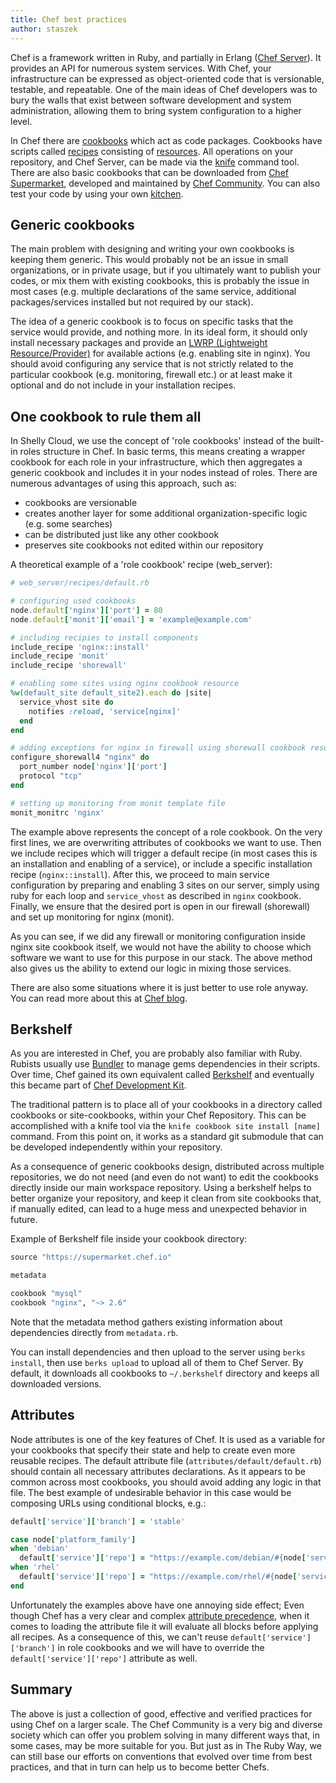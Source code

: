 ```yaml
---
title: Chef best practices
author: staszek
---
```


Chef is a framework written in Ruby, and partially in Erlang ([Chef Server][chef-server]). It provides an API for numerous system services. With Chef, your infrastructure can be expressed as object-oriented code that is versionable, testable, and repeatable. One of the main ideas of Chef developers was to bury the walls that exist between software development and system administration, allowing them to bring system configuration to a higher level.

In Chef there are [cookbooks][cookbooks] which act as code packages. Cookbooks have scripts called [recipes][recipes] consisting of [resources][resources]. All operations on your repository, and Chef Server, can be made via the [knife][knife] command tool. There are also basic cookbooks that can be downloaded from [Chef Supermarket][chef-market], developed and maintained by [Chef Community][chef-community]. You can also test your code by using your own [kitchen][kitchen].

## Generic cookbooks

The main problem with designing and writing your own cookbooks is keeping them generic. This would probably not be an issue in small organizations, or in private usage, but if you ultimately want to publish your codes, or mix them with existing cookbooks, this is probably the issue in most cases (e.g. multiple declarations of the same service, additional packages/services installed but not required by our stack).

The idea of a generic cookbook is to focus on specific tasks that the service would provide, and nothing more. In its ideal form, it should only install necessary packages and provide an [LWRP (Lightweight Resource/Provider)][lwrp] for available actions (e.g. enabling site in nginx). You should avoid configuring any service that is not strictly related to the particular cookbook (e.g. monitoring, firewall etc.) or at least make it optional and do not include in your installation recipes.

## One cookbook to rule them all

In Shelly Cloud, we use the concept of 'role cookbooks' instead of the built-in roles structure in Chef. In basic terms, this means creating a wrapper cookbook for each role in your infrastructure, which then aggregates a generic cookbook and includes it in your nodes instead of roles. There are numerous advantages of using this approach, such as:

* cookbooks are versionable
* creates another layer for some additional organization-specific logic (e.g. some searches)
* can be distributed just like any other cookbook
* preserves site cookbooks not edited within our repository

A theoretical example of a 'role cookbook' recipe (web_server):

```ruby
# web_server/recipes/default.rb

# configuring used cookbooks
node.default['nginx']['port'] = 80
node.default['monit']['email'] = 'example@example.com'

# including recipies to install components
include_recipe 'nginx::install'
include_recipe 'monit'
include_recipe 'shorewall'

# enabling some sites using nginx cookbook resource
%w(default_site default_site2).each do |site|
  service_vhost site do
    notifies :reload, 'service[nginx]'
  end
end

# adding exceptions for nginx in firewall using shorewall cookbook resource
configure_shorewall4 "nginx" do
  port_number node['nginx']['port']
  protocol "tcp"
end

# setting up monitoring from monit template file
monit_monitrc 'nginx'
```

The example above represents the concept of a role cookbook. On the very first lines, we are overwriting attributes of cookbooks we want to use. Then we include recipes which will trigger a default recipe (in most cases this is an installation and enabling of a service), or include a specific installation recipe (`nginx::install`). After this, we proceed to main service configuration by preparing and enabling 3 sites on our server, simply using ruby for each loop and `service_vhost` as described in `nginx` cookbook. Finally, we ensure that the desired port is open in our firewall (shorewall) and set up monitoring for nginx (monit).

As you can see, if we did any firewall or monitoring configuration inside nginx site cookbook itself, we would not have the ability to choose which software we want to use for this purpose in our stack. The above method also gives us the ability to extend our logic in mixing those services.

There are also some situations where it is just better to use role anyway. You can read more about this at [Chef blog][pro-role-cookbook].

## Berkshelf

As you are interested in Chef, you are probably also familiar with Ruby. Rubists usually use [Bundler][bundler] to manage gems dependencies in their scripts. Over time, Chef gained its own equivalent called [Berkshelf][berkshelf] and eventually this became part of [Chef Development Kit][chef-dk].

The traditional pattern is to place all of your cookbooks in a directory called cookbooks or site-cookbooks, within your Chef Repository. This can be accomplished with a knife tool via the `knife cookbook site install [name]` command. From this point on, it works as a standard git submodule that can be developed independently within your repository.

As a consequence of generic cookbooks design, distributed across multiple repositories, we do not need (and even do not want) to edit the cookbooks directly inside our main workspace repository. Using a berkshelf helps to better organize your repository, and keep it clean from site cookbooks that, if manually edited, can lead to a huge mess and unexpected behavior in future.

Example of Berkshelf file inside your cookbook directory:

```ruby
source "https://supermarket.chef.io"

metadata

cookbook "mysql"
cookbook "nginx", "~> 2.6"
```

Note that the metadata method gathers existing information about dependencies directly from `metadata.rb`.

You can install dependencies and then upload to the server using `berks install`, then use `berks upload` to upload all of them to Chef Server. By default, it downloads all cookbooks to `~/.berkshelf` directory and keeps all downloaded versions.

## Attributes

Node attributes is one of the key features of Chef. It is used as a variable for your cookbooks that specify their state and help to create even more reusable recipes. The default attribute file (`attributes/default/default.rb`) should contain all necessary attributes declarations. As it appears to be common across most cookbooks, you should avoid adding any logic in that file. The best example of undesirable behavior in this case would be composing URLs using conditional blocks, e.g.:

```ruby
default['service']['branch'] = 'stable'

case node['platform_family']
when 'debian'
  default['service']['repo'] = "https://example.com/debian/#{node['service']['branch']}"
when 'rhel'
  default['service']['repo'] = "https://example.com/rhel/#{node['service']['branch']}"
end
```

Unfortunately the examples above have one annoying side effect; Even though Chef has a very clear and complex [attribute precedence][attr-precedence], when it comes to loading the attribute file it will evaluate all blocks before applying all recipes. As a consequence of this, we can't reuse `default['service']['branch']` in role cookbooks and we will have to override the `default['service']['repo']` attribute as well.

## Summary

The above is just a collection of good, effective and verified practices for using Chef on a larger scale. The Chef Community is a very big and diverse society which can offer you problem solving in many different ways that, in some cases, may be more suitable for you. But just as in The Ruby Way, we can still base our efforts on conventions that evolved over time from best practices, and that in turn can help us to become better Chefs.

[chef]:https://www.chef.io/chef/
[pro-role-cookbook]:https://www.chef.io/blog/2013/11/19/chef-roles-arent-evil/
[berkshelf]:https://github.com/berkshelf/berkshelf
[chef-server]:https://docs.chef.io/server_components.html
[cookbooks]:http://docs.chef.io/cookbooks.html
[recipes]:http://docs.chef.io/recipes.html
[resources]:https://docs.chef.io/resource.html
[kitchen]:https://docs.chef.io/kitchen.html
[lwrp]:https://docs.chef.io/lwrp.html
[bundler]:http://bundler.io/
[chef-dk]:https://downloads.chef.io/chef-dk/
[knife]:https://docs.chef.io/knife.html
[chef-market]:https://supermarket.chef.io/cookbooks
[chef-community]:https://www.chef.io/community/
[attr-precedence]:https://docs.chef.io/attributes.html#attribute-precedence
[learn-chef]:https://learn.chef.io/
